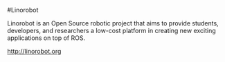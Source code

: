 #Linorobot

Linorobot is an Open Source robotic project that aims to provide students, developers, and researchers a low-cost platform in creating new exciting applications on top of ROS.

http://linorobot.org


